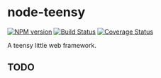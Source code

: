 # node-teensy

[![NPM version][npm-image]][npm-url]
[![Build Status][travis-image]][travis-url]
[![Coverage Status][coveralls-image]][coveralls-url]

A teensy little web framework.

## TODO


[npm-image]: https://img.shields.io/npm/v/@rdcl/teensy.svg?style=flat-square
[npm-url]: https://www.npmjs.com/package/@rdcl/teensy
[travis-image]: https://img.shields.io/travis/rudiculous/node-teensy/master.svg?style=flat-square
[travis-url]: https://travis-ci.org/rudiculous/node-teensy
[coveralls-image]: https://img.shields.io/coveralls/rudiculous/node-teensy/master.svg?style=flat-square
[coveralls-url]: https://coveralls.io/github/rudiculous/node-teensy?branch=master
